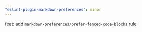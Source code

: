 ```yaml
---
"eslint-plugin-markdown-preferences": minor
---
```


feat: add `markdown-preferences/prefer-fenced-code-blocks` rule
